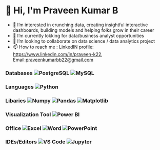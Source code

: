 # 👋 Hi, I'm Praveen Kumar B

- 👀 I’m interested in crunching data, creating insightful interactive dashboards, building models and helping folks grow in their career
- 🌱 I’m currently lokking for data/business analyst opportunities
- 🙏 I’m looking to collaborate on data science / data analytics project
- 📫 How to reach me : LinkedIN profile: https://www.linkedin.com/in/praveen-k22, 
                      Email:[praveenkumarbb22@gmail.com](mailto:praveenkumarbb22@gmail.com)

### Databases ![PostgreSQL](https://img.shields.io/badge/PostgreSQL-336791?style=for-the-badge&logo=postgresql&logoColor=white) ![MySQL](https://img.shields.io/badge/MySQL-4479A1?style=for-the-badge&logo=mysql&logoColor=white)

### Languages ![Python](https://img.shields.io/badge/Python-3776AB?style=for-the-badge&logo=python&logoColor=white)

### Libaries ![Numpy](https://img.shields.io/badge/Numpy-013243?style=for-the-badge&logo=numpy&logoColor=white) ![Pandas](https://img.shields.io/badge/Pandas-150458?style=for-the-badge&logo=pandas&logoColor=white) ![Matplotlib](https://img.shields.io/badge/Matplotlib-0072B2?style=for-the-badge&logo=matplotlib&logoColor=white)

### Visualization Tool ![Power BI](https://img.shields.io/badge/Power%20BI-F2C811?style=for-the-badge&logo=power%20bi&logoColor=black)

### Office ![Excel](https://img.shields.io/badge/Microsoft%20Excel-217346?style=for-the-badge&logo=microsoft%20excel&logoColor=white) ![Word](https://img.shields.io/badge/Microsoft%20Word-2B579A?style=for-the-badge&logo=microsoft%20word&logoColor=white) ![PowerPoint](https://img.shields.io/badge/Microsoft%20PowerPoint-FF6F00?style=for-the-badge&logo=microsoft%20powerpoint&logoColor=white)

### IDEs/Editors ![VS Code](https://img.shields.io/badge/VS%20Code-007ACC?style=for-the-badge&logo=visual-studio-code&logoColor=white) ![Jupyter](https://img.shields.io/badge/Jupyter-F37626?style=for-the-badge&logo=jupyter&logoColor=white)




